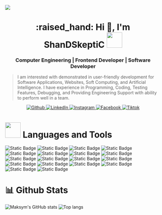 ![](https://raw.githubusercontent.com/halfrost/halfrost/master/icons/header_.png)
<h1 align="center"> :raised_hand: Hi 🐧, I'm ShanDSkeptiC <img src="https://media.giphy.com/media/mGcNjsfWAjY5AEZNw6/giphy.gif" width="50"> </h1>
<h3 align="center">Computer Engineering | Frontend Developer | Software Developer</h3>

> I am interested with demonstrated in user-friendly development for Software Applications, Websites, Soft Computing, and Artificial Intelligence. I have experience in Programming, Coding, Testing Features, Debugging, and Providing Engineering Support with ability to perform well in a team.

<p align="center">
    <a href="https://github.com/shandskeptic" target="_blank">
        <img alt="Github" src="https://img.shields.io/badge/GitHub-%2312100E.svg?&style=for-the-badge&logo=Github&logoColor=white" />
    </a> 
    <a href="https://linkedin.com/in/shandyka-oka-yulistianto-989279295" target="_blank">
        <img alt="LinkedIn" src="https://img.shields.io/badge/linkedin-%2312100E.svg?&style=for-the-badge&logo=linkedin&logoColor=white" />
    </a>
    <a href="https://instagram.com/shandskeptic" target="_blank">
        <img alt="Instagram" src="https://img.shields.io/badge/Instagram-000000?style=for-the-badge&logo=instagram&logoColor=white" />
    </a>
    <a href="https://facebook.com/shandskeptic" target="_blank">
        <img alt="Facebook" src="https://img.shields.io/badge/Facebook-000000?style=for-the-badge&logo=facebook&logoColor=white" />
    </a>
    <a href="https://tiktok.com/@shandskeptic" target="_blank">
        <img alt="Tiktok" src="https://img.shields.io/badge/TikTok-000000?style=for-the-badge&logo=tiktok&logoColor=white" />
    </a>
</p>

#

# <img src="https://media.giphy.com/media/VgCDAzcKvsR6OM0uWg/giphy.gif" width="50"> Languages and Tools

![Static Badge](https://img.shields.io/badge/CSS3-%231572B6?style=for-the-badge&logo=css3)
![Static Badge](https://img.shields.io/badge/HTML5-%23E34F26?style=for-the-badge&logo=html5&logoColor=white)
![Static Badge](https://img.shields.io/badge/Javascript-%23323330?style=for-the-badge&logo=javascript)
![Static Badge](https://img.shields.io/badge/Typescript-%233178C6?style=for-the-badge&logo=typescript&logoColor=white)
![Static Badge](https://img.shields.io/badge/React-20232A?style=for-the-badge&logo=react)
![Static Badge](https://img.shields.io/badge/Tailwind%20CSS-%2306B6D4?style=for-the-badge&logo=tailwindcss&logoColor=white)
![Static Badge](https://img.shields.io/badge/Next.js-%23000000?style=for-the-badge&logo=nextdotjs&logoColor=white)
![Static Badge](https://img.shields.io/badge/Node.js-%235FA04E?style=for-the-badge&logo=nodedotjs&logoColor=white)
![Static Badge](https://img.shields.io/badge/Python-%233776AB?style=for-the-badge&logo=python&logoColor=white)
![Static Badge](https://img.shields.io/badge/MongoDB-%2347A248?style=for-the-badge&logo=mongodb&logoColor=white)
![Static Badge](https://img.shields.io/badge/MySQL-%234479A1?style=for-the-badge&logo=mysql&logoColor=white)
![Static Badge](https://img.shields.io/badge/PostgreSQL-%234169E1?style=for-the-badge&logo=postgresql&logoColor=white)
![Static Badge](https://img.shields.io/badge/Git-%23F05032?style=for-the-badge&logo=git&logoColor=white)
![Static Badge](https://img.shields.io/badge/Postman-%23FF6C37?style=for-the-badge&logo=postman&logoColor=white)
![Static Badge](https://img.shields.io/badge/Heroku-%23430098?style=for-the-badge&logo=heroku&logoColor=white)
![Static Badge](https://img.shields.io/badge/Firebase-%23DD2C00?style=for-the-badge&logo=firebase&logoColor=white)
![Static Badge](https://img.shields.io/badge/Arduino-%2300878F?style=for-the-badge&logo=arduino&logoColor=white)
![Static Badge](https://img.shields.io/badge/Linux-%234A4A55?style=for-the-badge&logo=linux&logoColor=white)

#

# 📊 Github Stats

<div align="left">
<img alt="Maksym's GitHub stats" src="https://github-readme-stats.vercel.app/api?username=shandskeptic&show_icons=true&theme=white"/>
<img alt="Top langs" src="https://github-readme-stats.vercel.app/api/top-langs/?username=shandskeptic&layout=compact&&langs_count=8"/>
</div>

###

